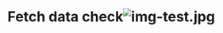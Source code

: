 # Fetch data check![img-test.jpg](https://docs-api-qa.cloudlabs.ai/repos/raw.githubusercontent.com/DeepaliDhomne/Sample_JsonFile/main/2965-gUdslQqY/images/img-test.jpg?token=8b2t1Sg45N8JBe8QNwBlyhJq)